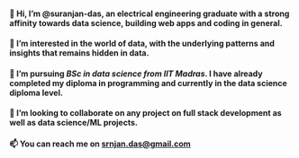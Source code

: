 #### 👋 Hi, I’m <strong>@suranjan-das</strong>, an electrical engineering graduate with a strong affinity towards data science, building web apps and coding in general.
#### 👀 I’m interested in the world of data, with the underlying patterns and insights that remains hidden in data.
#### 🌱 I’m pursuing <strong><i>BSc in data science from IIT Madras</i></strong>. I have already completed my diploma in programming and currently in the data science diploma level.
#### 💞️ I’m looking to collaborate on any project on full stack development as well as data science/ML projects.
#### 📫 You can reach me on srnjan.das@gmail.com

<!---
suranjan-das/suranjan-das is a ✨ special ✨ repository because its `README.md` (this file) appears on your GitHub profile.
You can click the Preview link to take a look at your changes.
--->
